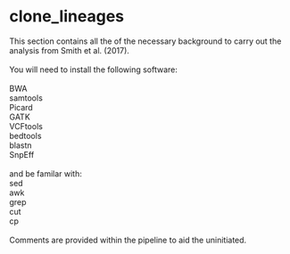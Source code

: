 # clone_lineages

This section contains all the of the necessary background to carry out the analysis from Smith et al. (2017). <br />
<br />
You will need to install the following software: <br />
<br />
BWA <br />
samtools <br />
Picard <br />
GATK <br />
VCFtools <br />
bedtools <br />
blastn <br />
SnpEff <br />
<br />
and be familar with: <br />
sed <br />
awk <br />
grep <br />
cut <br />
cp <br />
<br />
Comments are provided within the pipeline to aid the uninitiated.
